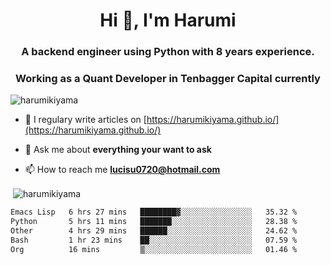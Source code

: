 <h1 align="center">Hi 👋, I'm Harumi</h1>
<h3 align="center">A backend engineer using <b>Python</b> with 8 years experience.</h3>
<h3 align="center">Working as a Quant Developer in <b>Tenbagger Capital</b> currently</h3>

<p align="left"> <img src="https://komarev.com/ghpvc/?username=harumikiyama" alt="harumikiyama" /> </p>


- 📝 I regulary write articles on [https://harumikiyama.github.io/](https://harumikiyama.github.io/)

- 💬 Ask me about **everything your want to ask**

- 📫 How to reach me **lucisu0720@hotmail.com**

<p>&nbsp;<img align="center" src="https://github-readme-stats.vercel.app/api?username=harumikiyama&show_icons=true" alt="harumikiyama" /></p>


<!--START_SECTION:waka-->

```txt
Emacs Lisp   6 hrs 27 mins   ████████▓░░░░░░░░░░░░░░░░   35.32 %
Python       5 hrs 11 mins   ███████░░░░░░░░░░░░░░░░░░   28.38 %
Other        4 hrs 29 mins   ██████░░░░░░░░░░░░░░░░░░░   24.62 %
Bash         1 hr 23 mins    ██░░░░░░░░░░░░░░░░░░░░░░░   07.59 %
Org          16 mins         ▒░░░░░░░░░░░░░░░░░░░░░░░░   01.46 %
```

<!--END_SECTION:waka-->
